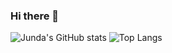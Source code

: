### Hi there 👋

![Junda's GitHub stats](https://github-readme-stats-gold-alpha.vercel.app/api?username=jundachen10&show_icons=true&theme=radical&hide_rank=true)
![Top Langs](https://github-readme-stats.vercel.app/api/top-langs/?username=jundachen10&layout=compact&theme=radical)

<!--
**jundachen10/jundachen10** is a ✨ _special_ ✨ repository because its `README.md` (this file) appears on your GitHub profile.

Here are some ideas to get you started:

- 🔭 I’m currently working on ...
- 🌱 I’m currently learning ...
- 👯 I’m looking to collaborate on ...
- 🤔 I’m looking for help with ...
- 💬 Ask me about ...
- 📫 How to reach me: ...
- 😄 Pronouns: ...
- ⚡ Fun fact: ...
-->

